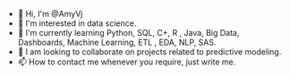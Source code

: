 - 👋 Hi, I'm @AmyVj
- 👀 I'm interested in data science.
- 🌱 I'm currently learning Python, SQL, C+, R , Java, Big Data, Dashboards, Machine Learning, ETL , EDA, NLP, SAS.
- 💞️ I am looking to collaborate on projects related to predictive modeling.
- 📫 How to contact me whenever you require, just write me.

<!---
AmyVj/AmyVj is a ✨ special ✨ repository because its `README.md` (this file) appears on your GitHub profile.
You can click the Preview link to take a look at your changes.
--->
